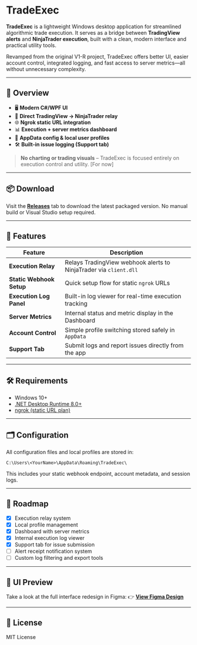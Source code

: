 ﻿# TradeExec

**TradeExec** is a lightweight Windows desktop application for streamlined algorithmic trade execution. It serves as a bridge between **TradingView alerts** and **NinjaTrader execution**, built with a clean, modern interface and practical utility tools.

Revamped from the original V1-R project, TradeExec offers better UI, easier account control, integrated logging, and fast access to server metrics—all without unnecessary complexity.

---

## 🧭 Overview

* 🖥️ **Modern C#/WPF UI**
* 🔁 **Direct TradingView → NinjaTrader relay**
* 🌐 **Ngrok static URL integration**
* 📊 **Execution + server metrics dashboard**
* 📁 **AppData config & local user profiles**
* 🛠️ **Built-in issue logging (Support tab)**

> **No charting or trading visuals** – TradeExec is focused entirely on execution control and utility. [For now]

---

## 📦 Download

Visit the [**Releases**](https://github.com/0-src/TradeExec/releases) tab to download the latest packaged version.
No manual build or Visual Studio setup required.

---

## 🚀 Features

| Feature                  | Description                                                       |
| ------------------------ | ----------------------------------------------------------------- |
| **Execution Relay**      | Relays TradingView webhook alerts to NinjaTrader via `client.dll` |
| **Static Webhook Setup** | Quick setup flow for static `ngrok` URLs                          |
| **Execution Log Panel**  | Built-in log viewer for real-time execution tracking              |
| **Server Metrics**       | Internal status and metric display in the Dashboard               |
| **Account Control**      | Simple profile switching stored safely in `AppData`               |
| **Support Tab**          | Submit logs and report issues directly from the app               |

---

## 🛠️ Requirements

* Windows 10+
* [.NET Desktop Runtime 8.0+](https://dotnet.microsoft.com/en-us/download/dotnet/8.0)
* [ngrok (static URL plan)](https://ngrok.com/)

---

## 🗂️ Configuration

All configuration files and local profiles are stored in:

```plaintext
C:\Users\<YourName>\AppData\Roaming\TradeExec\
```

This includes your static webhook endpoint, account metadata, and session logs.

---

## 🧪 Roadmap

* [x] Execution relay system
* [x] Local profile management
* [x] Dashboard with server metrics
* [x] Internal execution log viewer
* [x] Support tab for issue submission
* [ ] Alert receipt notification system
* [ ] Custom log filtering and export tools

---

## 🎨 UI Preview

Take a look at the full interface redesign in Figma:
👉 [**View Figma Design**](https://www.figma.com/design/AWUcWXyTDojSrclSWSzIkO/Dashboard?node-id=0-1&t=esEtqlPoeJhMZA90-1)

---

## 📄 License

MIT License
